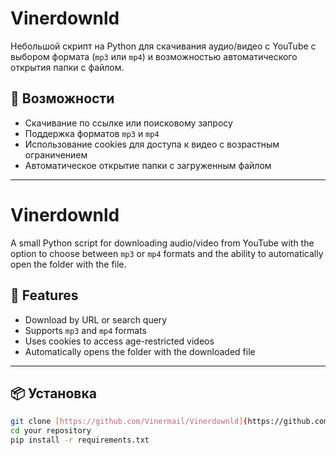 # Vinerdownld

Небольшой скрипт на Python для скачивания аудио/видео с YouTube 
с выбором формата (`mp3` или `mp4`) и возможностью автоматического открытия папки с файлом.

## 🚀 Возможности
- Скачивание по ссылке или поисковому запросу
- Поддержка форматов `mp3` и `mp4`
- Использование cookies для доступа к видео с возрастным ограничением
- Автоматическое открытие папки с загруженным файлом

---

# Vinerdownld

A small Python script for downloading audio/video from YouTube
with the option to choose between `mp3` or `mp4` formats and the ability to automatically open the folder with the file.

## 🚀 Features
- Download by URL or search query
- Supports `mp3` and `mp4` formats
- Uses cookies to access age-restricted videos
- Automatically opens the folder with the downloaded file

---

## 📦 Установка
```bash
git clone [https://github.com/Vinermail/Vinerdownld](https://github.com/Vinermail/Vinerdownld)
cd your repository
pip install -r requirements.txt 